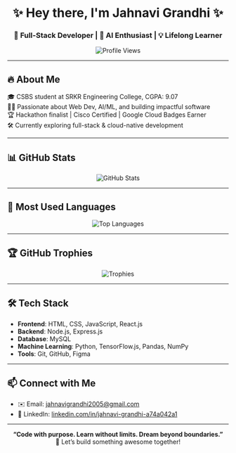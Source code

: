 <h1 align="center">✨ Hey there, I'm Jahnavi Grandhi ✨</h1>
<h3 align="center">🚀 Full-Stack Developer | 🤖 AI Enthusiast | 💡 Lifelong Learner</h3>

<p align="center">
  <img src="https://komarev.com/ghpvc/?username=jahnavi-j9&label=Profile%20views&color=0e75b6&style=flat" alt="Profile Views" />
</p>

---

## 🔥 About Me

🎓 CSBS student at SRKR Engineering College, CGPA: 9.07  
👩‍💻 Passionate about Web Dev, AI/ML, and building impactful software  
🏆 Hackathon finalist | Cisco Certified | Google Cloud Badges Earner  
🛠 Currently exploring full-stack & cloud-native development

---

## 📊 GitHub Stats

<p align="center">
  <img src="https://github-readme-stats.vercel.app/api?username=jahnavi-j9&show_icons=true&theme=tokyonight" alt="GitHub Stats" />
</p>

---

## 📌 Most Used Languages

<p align="center">
  <img src="https://github-readme-stats.vercel.app/api/top-langs/?username=jahnavi-j9&layout=compact&theme=tokyonight" alt="Top Languages" />
</p>

---

## 🏆 GitHub Trophies

<p align="center">
  <img src="https://github-profile-trophy.vercel.app/?username=jahnavi-j9&theme=tokyonight&row=2&column=3" alt="Trophies" />
</p>

---



## 🛠️ Tech Stack

- **Frontend**: HTML, CSS, JavaScript, React.js  
- **Backend**: Node.js, Express.js  
- **Database**: MySQL  
- **Machine Learning**: Python, TensorFlow.js, Pandas, NumPy  
- **Tools**: Git, GitHub, Figma

---



## 📫 Connect with Me

- ✉️ Email: [jahnavigrandhi2005@gmail.com](mailto:jahnavigrandhi2005@gmail.com)  
- 💼 LinkedIn: [linkedin.com/in/jahnavi-grandhi-a74a042a1](https://linkedin.com/in/jahnavi-grandhi-a74a042a1)   

---

<p align="center">
  <b>“Code with purpose. Learn without limits. Dream beyond boundaries.”</b><br>
  🔁 Let’s build something awesome together!
</p>
